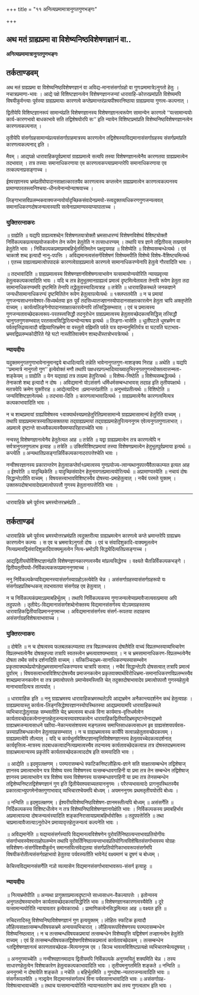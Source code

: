 +++
title = "११ अनित्यप्रमामात्रानुगतगुणभङ्गः"

+++


## अथ मतं ग्राह्यप्रमा वा विशेष्यनिष्ठविशेषणज्ञानं वा..

**अनित्यप्रमामात्रानुगतगुणभङ्गः**

## **तर्कताण्डवम्**

अथ मतं ग्राह्यप्रमा वा विशेष्यनिष्ठविशेषणज्ञानं वा अविद्य-मानासंसर्गाग्रहो वा गुणःप्रमामात्रेऽनुगतो हेतुः । नचात्रप्रमाणा-भावः । आद्ये पक्षे विशिष्टज्ञानत्वेन विशेषणज्ञानजन्यां धारावाहि-कोत्तरप्रमांप्रति विशेष्यमपि विषयीकुर्वन्त्याः पूर्वस्या ग्राह्यप्रमायाः कारणत्वे कप्तेप्रमान्तरंप्रत्यपीश्वरनिष्ठाया ग्राह्यप्रमाया गुणत्व-कल्पनात् ।

द्वितीयेपि विशिष्टज्ञानरूपं सामान्यंप्रति विशेषणज्ञानस्य विशेषणज्ञानत्वरूपेण सामान्येन कारणत्वे ‘‘यत्सामान्ययोः कार्य-कारणभावो बाधकाभावे सति तद्विशेषयोरपि सः’’ इति न्यायेन विशिष्टप्रमांप्रति विशेष्यनिष्ठविशेषणज्ञानत्वेन कारणत्वकल्पनात् ।

तृतीयेपि संसर्गग्रहसामान्यंप्रत्यसंसर्गाग्राहमात्रस्य कारणत्वेन तद्विशेषस्याविद्यमानासंसर्गाग्रहस्य संसर्गप्रमांप्रति कारणत्वकल्पनाद् इति ।

मैवम् । आद्यपक्षे धारावाहिकपूर्वप्रमायां ग्राह्यप्रमात्वे सत्यपि तस्या विशेषणज्ञानत्वेनैव कारणतया ग्राह्यप्रमात्वेन तदभावात् । तत्र तस्याः समानाधिकरणाया एव कारणत्वकप्त्याप्रमान्तरेपि समानाधिकरणाया एव तत्कल्पनाप्रसङ्गाच्च ।

ईश्वरज्ञानस्य भ्रमंप्रतीवोपादानसाक्षात्कारतयैव कारणत्वस्य कप्तत्त्वेन ग्राह्यप्रमात्वेन कारणत्वकल्पनस्य प्रामाण्यपरतस्त्वनिश्चया-धीनत्वेनान्योन्याश्रयाच्च ।

लिङ्गाभासविप्रलम्भकवाक्यजन्ययोर्यादृच्छिकसंवादेनप्रमयो-स्त्वदुक्तव्यधिकरणगुणजन्यत्ववत् समानाधिकरणदोषजन्यत्वस्यापि सत्वेनाप्रामाण्यस्याप्यापाताच्च ।

### **युक्तिरत्नाकरः**

॥ ग्राह्येति ॥ यद्यपि ग्राह्यत्वशब्देन विशेषणतयात्रोक्तौ भ्रमसाधारण्यं विशेषणविशेष्यं वैशिष्ट्योक्तौ निर्विकल्पकप्रत्ययप्रयोजकत्वेन तेन रूपेण हेतुतेति न तत्साधारण्यम् । तथापि यत्र ज्ञाने तद्वितीयस् तत्प्रमात्वेन हेतुतेति भावः । निर्विकल्पकप्रमाप्रमाबहिर्भूतमितिमतेन पक्षद्वयमाह ॥ विशेष्येति ॥ विशेष्यसम्बन्धेत्यर्थः । एवं चाकाशे शब्द इत्यादौ नानु-पपत्तिः । अविद्यमानत्वसंसर्गविशेषणं विशेष्यमपीति विशेष्ये विशेष-वैशिष्ट्यमित्यर्थः । एतच्च ग्राह्यत्वप्रमात्वोपपादकं कारणत्वेग्राह्यप्रमात्वे कारणत्वे सामानाधिकरण्येनापि हेतुत्वे गौरवादिति भावः ।

॥ तदभावादिति ॥ ग्राह्यप्रमात्वस्य विशेषणज्ञानविशेषणत्वाभावेन यत्सामायोन्ययोरिति न्यायप्रवृत्त्या हेतुत्वकल्पकत्वादिति भावः । यदि च तत्र हेतुभूतमानग्राह्यत्वं प्रमात्वं दृष्टमित्येतावता तेनापि रूपेण हेतुता तदा सामानाधिकरण्यमपि दृष्टमिति तेनापि तद्धेतुतास्यादित्यत्राह ॥ तत्रेति ॥ धारावाहिकस्थले जनकज्ञाने जन्यधीसामानाधिकरण्यं दृष्टमितितेन रूपेण हेतुत्वापत्येत्यर्थः ॥ १क्लप्ततयेति ॥ न च प्रमायां गुणजन्यसाधनस्येश्वर-सिध्यर्थतया इतः पूर्वं तदसिध्यातज्ज्ञानस्योपादानसाक्षात्कारत्वेन हेतुता चापि अक्लृप्तेति वाच्यम् । कार्यत्वलिङ्गेनोपादानसाक्षात्कारत्वेनापि तत्सिद्धिसम्भवात् । एवं च प्रमात्वस्य गुणजन्यतावच्छेदकत्वरूप-परतस्त्वसिद्धौ तदनुरोधेन ग्राह्यप्रमात्वस्य हेतुतावच्छेदकत्वसिद्धिस् तत्सिद्धौ चानुगतगुणसम्भवात् परतसत्वसिद्धिरित्यन्योन्याश्रय इत्यर्थः ॥ लिङ्गा-भासेति ॥ धूलीपटले धूमभ्रमेण वा पर्वतवृत्तिद्रव्यत्वादौ वह्निव्याप्तिभ्रमेण वा वस्तुतो वह्निमति पर्वते यत्र वह्न्यनुमितिर्यत्र वा घटवति घटाभाव-भ्रमवद्विप्रलम्भकोदीरिते गेहे घटो नास्तीतिवाक्येन शाब्दधीस्तत्रोभयत्रेत्यर्थः ।

### **न्यायदीपः**

यदुक्तमनुगतगुणाभावेनानुमानद्वये बाधादित्यादि तन्नेति भावेनानुगतगुण-माशङ्क्य निराह ॥ अथेति ॥ यद्यपि ‘‘प्रमामात्रे नानुगतो गुण’’ इत्येवोक्तं मणौ तथापि पक्षधरप्रगल्भादिव्याख्यातृभिरनुगतगुणस्योक्तत्वात्तन्मता-शङ्केयम् ॥ ग्राह्येति ॥ येन यद्ग्राह्यं तत्र तत्प्रमा हेतुरित्यर्थः ॥ विशेष्य-निष्ठेति ॥ विशेष्यसम्बद्धेत्यर्थः । तेनाकाशे शब्द इत्यादौ न दोषः । अविद्यमानो योऽसंसर्गः धर्मिधर्मसम्बन्धाभावस् तदग्रह इति तृतीयपक्षार्थः । मतत्रयेपि क्रमेण युक्तीराह ॥ आद्येत्यादिना ॥प्रमान्तरंप्रतीति ॥ अनुभवंप्रतीत्यर्थः ॥ विशिष्टेति ॥ जन्यविशिष्टज्ञानेत्यर्थः ॥ तदभावा-दिति ॥ कारणत्वाभावादित्यर्थः । ग्राह्यप्रमात्वेनैव कारणत्वमित्यत्र कल्पकाभावादिति भावः ।

न च शाब्दप्रमायां ग्राह्यविशेषस्य १वाक्यार्थस्यप्रमाहेतुरितिप्रमासामान्ये ग्राह्यप्रमासामान्यं हेतुरिति वाच्यम् । तथापि ग्राह्यप्रमामात्रस्यातिप्रसक्ततया तद्ग्राह्यप्रमायां तद्ग्राह्यप्रमाहेतुरित्यननुगम एवेत्यनुगतगुणालाभात् । अप्रमात्वे दृष्टान्ते साध्यवैकल्यस्यैवमप्यपरिहाराच्चेति भावः ।

नन्वस्तु विशेषणज्ञानत्वेनैव हेतुतेत्यत आह ॥ तत्रेति ॥ यद्वा ग्राह्यप्रमात्वेन तत्र कारणत्वेपि न सर्वत्रानुगतगुणलाभ इत्याह ॥ तत्रेति ॥ उक्तिविशिष्टप्रमायां तस्या विशेषणप्रमात्वेन हेतुभूतपूर्वप्रमाया इत्यर्थः ॥ कप्त्येति ॥ अन्यथातिप्रसङ्गान्निर्विकल्पकानादरापत्तेश्चेति भावः ।

नन्वीश्वरज्ञानस्य प्रकारान्तरेण हेतुत्वाकप्तेर्वा१प्रमात्वस्य गुणप्रयोज्य-त्वान्यथानुपपत्त्यैवैतत्कल्प्यत इत्यत आह ॥ ईश्वरेति ॥ यादृच्छिकेति ॥ यादृच्छिसंवादेन हेतुनावगतप्रमात्वयोरित्यर्थः ॥ अप्रामाण्यस्येति ॥ नचायं दोषः सिद्धान्तेऽपीति वाच्यम् । विषयसत्त्वाभावविशिष्टस्यैव दोषस्या-प्रमाहेतुत्वात् । नचैवं परमते युक्तम् । उक्तरूपदोषाभावादेवप्रमात्वोपपत्तौ गुणस्य हेतुतानापत्तेरिति भावः ।

------------------------------------------------------------------------

धारावाहिके भ्रमे पूर्वस्य भ्रमस्योत्तरभ्रमंप्रति ..

## **तर्कताण्डवं**

धारावाहिके भ्रमे पूर्वस्य भ्रमस्योत्तरभ्रमंप्रति त्वदुक्तरीत्या ग्राह्यभ्रमत्वेन कारणत्वे कप्ते भ्रमान्तरेपि ग्राह्यभ्रमः कारणत्वेन कल्प्यः । स एव च भ्रममात्रेऽनुगतो दोषः । एवं च संवादिशुकादि-वाक्यमूलत्वेन नित्यप्रमावद्विसंवादिशुकादिवाक्यमूलत्वेन नित्य-भ्रमोऽपि सिद्ध्येदित्यतिप्रसङ्गाच्च ।

आद्यद्वितीययोर्विशिष्टज्ञानंप्रति विशेषणज्ञानकारणत्वस्यैव मांप्रत्यसिद्धेश्च । वक्ष्यते चैतन्निर्विकल्पकभङ्गे । द्वितीयतृतीययो-निर्विकल्पकरूपप्रमाननुगमाच्च ।

ननु निर्विकल्पकेप्यविद्यमानस्यासंसर्गस्याग्रहोऽस्त्येवेति चेन्न । असंसर्गाग्रहस्यासंसर्गग्रहरूपो यः संसर्गग्रहप्रतिबन्धकस् तदभावतया संसर्गग्रह एव हेतुत्वात् ।

न च निर्विकल्पकंप्रमाऽप्रमाबहिर्भूतम् । तथापि निर्विकल्पकस्य गुणाजन्यत्वेप्यप्रमावैजात्यवत्प्रमाया अपि तदुपपत्तेः । तृतीयेऽ-विद्यमानासंसर्गशब्देनोक्तस्य विद्यमानसंसर्गस्य योऽयमग्रहस्तस्य धारावाहिकद्वितीयादिप्रमाननुगमाच्च । अविद्यमानासंसर्गस्य संसर्ग-रूपतया तदग्रहस्य असंसर्गाग्रहविशेषत्वाभावाच्च ।

### **युक्तिरत्नाकरः**

॥ दोषेति ॥ न च दोषत्वस्य फलबलकल्प्यतया तत्र विप्रलम्भकस्य दोषतैवेति वाच्यं विप्रलम्भस्याव्यभिचारेण विप्रलम्भवत्वेनैव दोषक्लृप्त्या तत्रापि स्वतस्त्वेन भ्रमत्वावश्यम्भावात् । न च भ्रमसामानाधिकरण-विप्रलम्भत्वेनैव दोषता तथैव सर्वत्र दर्शनादिति वाच्यम् । यत्किञ्चिद्भ्रम-सानाधिकरण्यस्यासम्भवेन प्रकृतवाक्यार्थप्रयोगहेतुभ्रमसामानाधिकरण्यस्य चात्रापि सत्वात् । नचैवं सिद्धान्तेऽपि दोषसत्वात् तत्रापि प्रमात्वं दुर्वारम् । विषयसत्वाभावविशिष्टदोषस्यैव प्रमाजनकत्वेन प्रकृतवाक्यार्थविरोधिभ्रमा-समानाधिकरणविप्रलम्भस्यैव शाब्दप्रमाजनकत्वेन वा तत्र प्रमात्वोपपत्तेः प्रमाप्येवमस्त्विति चेत् तदुक्तदोषाभावादेव प्रमात्वोपपत्तौ गुणस्यहेतुत्वे मानाभावादित्यत्र तात्पर्यात् ।

॥ धारावाहिक इति ॥ ननु ग्राह्यभ्रमस्य धारावाहिकभ्रमस्थलेऽपि आद्यभ्रमेन अनैकान्त्यदर्शनेन कथं हेतुत्वग्रहः । ग्राह्यप्रमायास्तु कार्यत्व-लिङ्गसिद्धेश्वरज्ञानस्योपस्थितस्या आद्यप्रमायामपि धारावाहिकस्थले व्यभिचाराद्धेतुत्वग्रहः सम्भवतीति चेद् भ्रमत्वस्य बाधकं विना कार्यमात्र-वृत्तिधर्मत्वेन कार्यतावच्छेदकत्वेनानुगतहेतुजन्यत्वस्यावश्यकत्वेन धारावाहिकद्वितीयादिभ्रमदृष्टान्तेनाद्यभ्रमो ग्राह्यभ्रमजन्यत्वसाधने पक्षीया-नेकान्त्यसंशयस्य मङ्गलस्य समाप्तिसाधकत्वसाधन इव ग्राह्यसंशयपर्यवस-न्नस्याप्रतिबन्धकत्वेन हेतुत्वग्रहसम्भवात् । न च ग्राह्यभ्रमत्वस्य कार्येपि सत्वान्नहेतुतावच्छेदकत्वम् । ग्राह्यप्रमात्वेपि तौल्यात् । यदि च कार्यभूतविशिष्टज्ञानवृत्तिविशेषणज्ञानस्य हेतुतावच्चेदकत्वदर्शनात् कार्यवृत्तित्व-मात्रस्य तदबाधकत्वादनित्यप्रमात्वस्यैव तदन्यस्य कार्यतावच्छेदकत्वान्न तत्र दोषस्तदभ्रमत्वस्य ग्राह्यभ्रमत्वान्यस्य प्रकृतेपि कार्यतावच्छेदकत्वाददोष इति सामयादिति भावः ।

॥ आद्येति ॥ इदमुपलक्षणम् । परम्परासम्बन्धे स्फटिकनिष्टलौहित्य-ज्ञाने सति साक्षात्सम्बन्धेन तद्विशेषाज् ज्ञानस्य प्रमात्वाभावेन यत्र विशेष्य यस्य विशेषणस्य यत्सम्बन्धावगाहिनी या प्रमा तत्र तेन सम्बन्धेन तद्विशेषाज् ज्ञानस्य प्रमात्वाभावेन यत्र विशेष्य यस्य विशेषणस्य यत्सम्बन्धावगाहिनी या प्रमा तत्र तेनसम्बन्धेन तद्विशेष्यनिष्टतद्विशेषणज्ञानं गुण इति द्वितीयेवश्यवाच्यतयाननुगमः । परैरप्यभावत्वादेः प्रागनुपस्थितस्यैव प्रकारत्वाभ्युपगमेनोक्तगुणाभावाद् व्यभिचारश्चेयमपि बोध्यम् । अयमननुगमः प्रथमतृतीययोरपि बोध्यः ।

॥ नन्विति ॥ इदमुपलक्षणम् । ईश्वरीयविशेष्यनिष्ठविशेषण-ज्ञानमस्तीत्यपि बोध्यम् ॥ असंसर्गेति ॥ निर्दिकल्पकस्य विशिष्टधीत्वेन न तत्र विशेष्यनिष्ठविशेषणज्ञानापेक्षेति भावः । निर्विकल्पकस्य प्रमाबहिर्भाव अप्रमात्वापत्या दोषजन्यत्वंस्यादिति शङ्कानिरासायाप्रमाबहिर्भावोक्तिः ॥ तदुपपत्तेरिति ॥ तथा चाप्रमात्वावैजात्याऽनुरोधेन प्रमाव्यावृत्तहेतुजन्यत्वं कल्पनेति भावः ।

॥ अविद्यमानेति ॥ यद्यप्यसंसर्गस्यापि विद्यमानत्वविशेषणेन पुरोवर्तिनिष्ठात्यन्ताभावप्रतियोगीयः संसर्गाभावस्येश्वरग्रहोपलम्भेन तथापि पुरोवर्तिनिष्ठात्यन्ताभावप्रतियोगित्वविशेषितसंसर्गाभावस्य योग्रहः सविशेषण-संसर्गविशयीकुर्वन् समानसंवित्संवेद्यतया संसर्गप्रतियोगिकाभावरूपसंसर्गमपि विषयीकरोतीत्यसंसर्गग्रहाभावो हेतुतया पर्यवस्यतीति भावेनेदं वक्ष्यमाणं च दूषणं च बोध्यम् ।

केचित्त्वविद्यमानसंसर्गेति नञो व्यत्यासेन विद्यमानसंसर्गाभावाभावरूप-संसर्ग इत्याहुः ॥

### **न्यायदीपः**

॥ नित्यभ्रमोपीति ॥ अन्यथा प्रागुक्ताप्रमात्वदृष्टान्ते साध्यसाधन-वैकल्यापत्तेः । इतोन्यस्य अनुगतदोषस्याभावेन कार्यतावच्छेदकत्वासिद्धेरिति भावः ॥ विशेषणज्ञानकारणत्वस्यैवेति ॥ दूरे यत्सामान्ययोरिति न्यायावतार इत्येवकारार्थः । प्रामाणिकत्वेनसिद्धमित्यत आह ॥ वक्ष्यत इति ॥

रुचिदत्तादिस्तु विशेष्यनिष्ठविशेषणज्ञानं गुण इत्ययुक्तम् । लोहितः स्फटिक इत्यादौ लौहित्यसाक्षात्सम्बन्धविषयकभ्रमे अन्वयव्यभिचारात् । लौहित्यरूपविशेषणस्य परम्परासम्बन्धेन विशेष्यनिष्ठत्वात् । न च तत्सम्बन्धविषयकप्रमायां तत्सम्बन्धेन विशेष्यवृत्ति यद्विशेषणं तज्ज्ञानत्वेन हेतुतेति वाच्यम् । एवं हि तत्सम्बन्धविषयकतद्विशेषणविशेष्यकप्रमात्वं कार्यतावच्छेदकम् । तत्सम्बन्धेन १तद्विशेषणज्ञानत्वं कारणतावच्छेदक-मित्यननुगम एव । किञ्च भावत्वविशिष्टप्रत्यक्षे व्यभिचारश्चेत्यदूषयत् ।

॥ अननुगमाच्चेति ॥ नन्वीश्वज्ञानमादाय द्वितीयमपि निर्विकल्पके अनुगमयितुं शक्यमिति चेन्न । तस्य साधारणहेतुत्वेन विशेषाकारेण हेतुत्वकल्पकाभावादिति भावः । तृतीयमनुगतमिति शङ्कते ॥ नन्विति ॥ अननुगमो न दोषायेति शङ्कते ॥ नचेति ॥ बहिर्भूतमिति ॥ गुणदोषा-न्यतराजन्यत्वादिति भावः ॥ संसर्गरूपतयेति ॥ नञ्द्वयेन विद्यमानसंसर्गलाभं विना पर्यवसानाभावादिति भावः ॥ असंसर्गाग्रह-विशेषत्वाभावाच्चेति ॥ तथाच यत्सामान्ययोरिति न्यायानवतारेण कथं तस्य गुणत्वलाभ इति भावः ।


